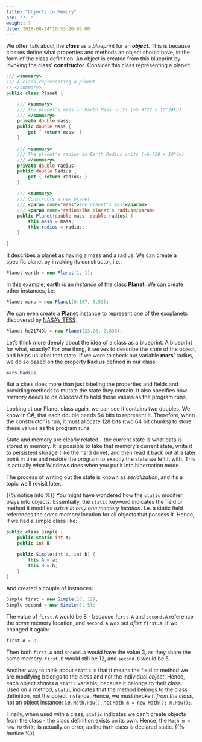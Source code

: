 ```yaml
---
title: "Objects in Memory"
pre: "7. "
weight: 7
date: 2018-08-24T10:53:26-05:00
---
```


We often talk about the **_class_** as a *blueprint* for an **_object_**.  This is because classes define what properties and methods an object should have, in the form of the class definition.  An object is created from this blueprint by invoking the class' **constructor**. Consider this class representing a planet:

```csharp
/// <summary>
/// A class representing a planet
// </summary>
public class Planet {

    /// <summary>
    /// The planet's mass in Earth Mass units (~5.9722 x 10^24kg)
    /// </summary>
    private double mass;
    public double Mass {
        get { return mass; }
    }

    /// <summary>
    /// The planet's radius in Earth Radius units (~6.738 x 10^6m)
    /// </summary>
    private double radius;
    public double Radius {
        get { return radius; }
    }

    /// <summary>
    /// Constructs a new planet
    /// <param name="mass">The planet's mass</param>
    /// <param name="radius>The planet's radius</param>
    public Planet(double mass, double radius) {
        this.mass = mass;
        this.radius = radius;
    }

}
```

It describes a planet as having a mass and a radius.  We can create a specific planet by invoking its constructor, i.e.:

```csharp
Planet earth = new Planet(1, 1);
```

In this example, **earth** is an *instance* of the class **Planet**.  We can create other instances, i.e.

```csharp
Planet mars = new Planet(0.107, 0.53);
```

We can even create a **Planet** instance to represent one of the exoplanets discovered by [NASA’s TESS](https://www.nasa.gov/tess-transiting-exoplanet-survey-satellite "Testing Extoplanet Survey Satelite"):

```csharp
Planet hd21749b = new Planet(23.20, 2.836);
```

Let’s think more deeply about the idea of a class as a blueprint.  A blueprint for what, exactly?  For one thing, it serves to describe the *state* of the object, and helps us label that state.  If we were to check our variable **mars’** radius, we do so based on the property **Radius** defined in our class:

```csharp
mars.Radius
```

But a class does more than just labeling the properties and fields and providing methods to mutate the state they contain.  It also specifies how *memory needs to be allocated* to hold those values as the program runs.

Looking at our Planet class again, we can see it contains two doubles.  We know in C#, that each double needs $64$ bits to represent it.  Therefore, when the constructor is run, it must allocate 128 bits (two 64 bit chunks) to store these values as the program runs. 

State and memory are clearly related - the current state is what data is stored in memory.  It is possible to take that memory’s current state, write it to persistent storage (like the hard drive), and then read it back out at a later point in time and restore the program to exactly the state we left it with.  This is actually what Windows does when you put it into hibernation mode.

The process of writing out the state is known as *serialization*, and it’s a topic we’ll revisit later.

{{% notice info %}}
You might have wondered how the `static` modifier plays into objects.  Essentially, the `static` keyword indicates the field or method it modifies _exists in only one memory location_.  I.e. a static field references the _same_ memory location for all objects that possess it.  Hence, if we had a simple class like:

```csharp
public class Simple {
    public static int A;
    public int B;

    public Simple(int a, int b) {
        this.A = a;
        this.B = b;
    }
}
```

And created a couple of instances:

```csharp 
Simple first = new Simple(10, 12);
Simple second = new Simple(8, 5);
```

The value of `first.A` would be 8 - because `first.A` and `second.A` reference the _same_ memory location, and `second.A` was set _after_ `first.A`.  If we changed it again:

```csharp
first.A = 3;
```

Then both `first.A` and `second.A` would have the value 3, as they share the same memory.  `first.B` would still be 12, and `second.B` would be 5.

Another way to think about `static` is that it means the field or method we are modifying belongs to the _class_ and not the individual _object_.  Hence, each object _shares_ a `static` variable, because it belongs to their class.  Used on a method, `static` indicates that the method belongs to the class definition, not the object instance.  Hence, we must invoke it _from the class_, not an object instance: i.e. `Math.Pow()`, not `Math m = new Math(); m.Pow();`.  

Finally, when used with a class, `static` indicates we can't create objects from the class - the class definition exists on its own.  Hence, the `Math m = new Math();`  is actually an error, as the `Math` class is declared static.
{{% /notice %}}